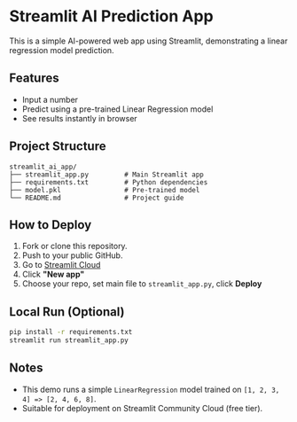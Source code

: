 # Streamlit AI Prediction App

This is a simple AI-powered web app using Streamlit, demonstrating a linear regression model prediction.

## Features

- Input a number
- Predict using a pre-trained Linear Regression model
- See results instantly in browser

## Project Structure

```
streamlit_ai_app/
├── streamlit_app.py         # Main Streamlit app
├── requirements.txt         # Python dependencies
├── model.pkl                # Pre-trained model
└── README.md                # Project guide
```

## How to Deploy

1. Fork or clone this repository.
2. Push to your public GitHub.
3. Go to [Streamlit Cloud](https://streamlit.io/cloud)
4. Click **"New app"**
5. Choose your repo, set main file to `streamlit_app.py`, click **Deploy**

## Local Run (Optional)

```bash
pip install -r requirements.txt
streamlit run streamlit_app.py
```

## Notes

- This demo runs a simple `LinearRegression` model trained on `[1, 2, 3, 4] => [2, 4, 6, 8]`.
- Suitable for deployment on Streamlit Community Cloud (free tier).